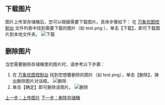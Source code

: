 ## 下载图片
图片上传至存储桶后，您可以根据需要下载图片。具体步骤如下：
在 [万象优图控制台](http://console.tce.fsphere.cn/ci) 文件列表中找到需要下载的图片（如 test.png ），单击【下载】，即可下载图片到本地文件夹。
![下载](https://mc.qcloudimg.com/static/img/ff6a3d948590879cb0739115b0f0a0e4/image.png)
## 删除图片
当您需要删除存储桶里的图片时，请参考以下步骤：
1. 在 [万象优图控制台](http://console.tce.fsphere.cn/ci) 找到您想要删除的图片（如 test.png），单击【删除】，弹出删除图片对话框。
![删除](https://mc.qcloudimg.com/static/img/4f97887215715352791718fff0370cc9/image.png)
2. 单击【确定】即可删除该图片。
![删除](https://mc.qcloudimg.com/static/img/00b6382733d190da6f08086fcfd39b77/image.png)

[上一步：上传图片](/doc/product/460/10662?!preview&lang=cn)
[下一步：删除存储桶](/doc/product/460/10666?!preview&lang=cn)
